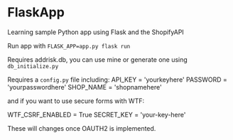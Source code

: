 # FlaskApp
Learning sample Python app using Flask and the ShopifyAPI

Run app with `FLASK_APP=app.py flask run`

Requires addrisk.db, you can use mine or generate one using `db_initialize.py`

Requires a `config.py` file including:
API_KEY = 'yourkeyhere'
PASSWORD = 'yourpasswordhere'
SHOP_NAME = 'shopnamehere'


and if you want to use secure forms with WTF:

WTF_CSRF_ENABLED = True
SECRET_KEY = 'your-key-here'


These will changes once OAUTH2 is implemented.

